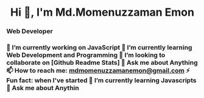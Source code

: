 

<h1 align="center">Hi 👋, I'm Md.Momenuzzaman Emon</h1>
 <h3>Web Developer<h3>

🔭 I’m currently working on JavaScript 
 🌱 I’m currently learning Web Development and Programming 
 👯 I’m looking to collaborate on [Github Readme Stats] 
 💬 Ask me about Anything 
 📫 How to reach me: mdmomenuzzamanemon@gmail.com 
 ⚡ Fun fact: when I've started 
 🌱 I’m currently learning **Javascripts**
 💬 Ask me about **Anythin**

